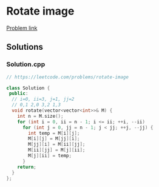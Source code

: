 # Rotate image

[Problem link](https://leetcode.com/problems/rotate-image)

## Solutions


### Solution.cpp
```cpp
// https://leetcode.com/problems/rotate-image

class Solution {
 public:
  // i=0, ii=3, j=1, jj=2
  // 0,1 2,0 3,2 1,3
  void rotate(vector<vector<int>>& M) {
    int n = M.size();
    for (int i = 0, ii = n - 1; i <= ii; ++i, --ii)
      for (int j = 0, jj = n - 1; j < jj; ++j, --jj) {
        int temp = M[i][j];
        M[i][j] = M[jj][i];
        M[jj][i] = M[ii][jj];
        M[ii][jj] = M[j][ii];
        M[j][ii] = temp;
      }
    return;
  }
};
```